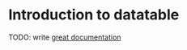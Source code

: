 # Introduction to datatable

TODO: write [great documentation](http://jacobian.org/writing/what-to-write/)
